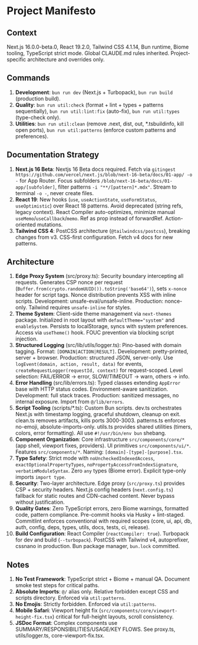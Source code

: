 # Project Manifesto

## Context

Next.js 16.0.0-beta.0, React 19.2.0, Tailwind CSS 4.1.14, Bun runtime, Biome tooling, TypeScript strict mode.
Global CLAUDE.md rules inherited. Project-specific architecture and overrides only.

## Commands

1. **Development**: `bun run dev` (Next.js + Turbopack), `bun run build` (production build).
2. **Quality**: `bun run util:check` (format + lint + types + patterns sequentially), `bun run util:lint:fix` (auto-fix), `bun run util:types` (type-check only).
3. **Utilities**: `bun run util:clean` (remove .next, dist, out, \*.tsbuildinfo, kill open ports), `bun run util:patterns` (enforce custom patterns and preferences).

## Documentation Strategy

1. **Next.js 16 Beta**: Nextjs 16 Beta docs required. Fetch via `gitingest https://github.com/vercel/next.js/blob/next-16-beta/docs/01-app/ -o -` for App Router. Focus subfolders `/blob/next-16-beta/docs/01-app/[subfolder]`, filter patterns `-i "**/[pattern]*.mdx"`. Stream to terminal `-o -`, never create files.
2. **React 19**: New hooks (`use`, `useActionState`, `useFormStatus`, `useOptimistic`) over React 18 patterns. Avoid deprecated (string refs, legacy context). React Compiler auto-optimizes, minimize manual `useMemo`/`useCallback`/`memo`. Ref as prop instead of forwardRef. Action-oriented mutations.
3. **Tailwind CSS 4**: PostCSS architecture (`@tailwindcss/postcss`), breaking changes from v3. CSS-first configuration. Fetch v4 docs for new patterns.

## Architecture

1. **Edge Proxy System** (src/proxy.ts): Security boundary intercepting all requests. Generates CSP nonce per request (`Buffer.from(crypto.randomUUID()).toString('base64')`), sets `x-nonce` header for script tags. Nonce distribution prevents XSS with inline scripts. Development: unsafe-eval/unsafe-inline. Production: nonce-only. Tailwind requires `unsafe-inline` for styles.
2. **Theme System**: Client-side theme management via `next-themes` package. Initialized in root layout with `defaultTheme="system"` and `enableSystem`. Persists to localStorage, syncs with system preferences. Access via `useTheme()` hook. FOUC prevention via blocking script injection.
3. **Structured Logging** (src/lib/utils/logger.ts): Pino-based with domain tagging. Format: `[DOMAIN|ACTION|RESULT]`. Development: pretty-printed, server + browser. Production: structured JSON, server-only. Use `logEvent(domain, action, result, data)` for events, `createRequestLogger(requestId, context)` for request-scoped. Level selection: FAIL/ERROR → error, SLOW/TIMEOUT → warn, others → info.
4. **Error Handling** (src/lib/errors.ts): Typed classes extending `AppError` base with HTTP status codes. Environment-aware sanitization. Development: full stack traces. Production: sanitized messages, no internal exposure. Import from `@/lib/errors`.
5. **Script Tooling** (scripts/\*.ts): Custom Bun scripts. dev.ts orchestrates Next.js with timestamp logging, graceful shutdown, cleanup on exit. clean.ts removes artifacts, kills ports 3000-3003. patterns.ts enforces no-emoji, absolute-imports-only. utils.ts provides shared utilities (timers, colors, error formatting). All use `#!/usr/bin/env bun` shebang.
6. **Component Organization**: Core infrastructure `src/components/core/*` (app shell, viewport fixes, providers). UI primitives `src/components/ui/*`. Features `src/components/*`. Naming: `[domain]-[type]-[purpose].tsx`.
7. **Type Safety**: Strict mode with `noUncheckedIndexedAccess`, `exactOptionalPropertyTypes`, `noPropertyAccessFromIndexSignature`, `verbatimModuleSyntax`. Zero `any` types (Biome error). Explicit type-only imports `import type`.
8. **Security**: Two-layer architecture. Edge proxy (`src/proxy.ts`) provides CSP + security headers. Next.js config headers (`next.config.ts`) fallback for static routes and CDN-cached content. Never bypass without justification.
9. **Quality Gates**: Zero TypeScript errors, zero Biome warnings, formatted code, pattern compliance. Pre-commit hooks via Husky + lint-staged. Commitlint enforces conventional with required scopes (core, ui, api, db, auth, config, deps, types, utils, docs, tests, ci, release).
10. **Build Configuration**: React Compiler (`reactCompiler: true`). Turbopack for dev and build (`--turbopack`). PostCSS with Tailwind v4, autoprefixer, cssnano in production. Bun package manager, `bun.lock` committed.

## Notes

1. **No Test Framework**: TypeScript strict + Biome + manual QA. Document smoke test steps for critical paths.
2. **Absolute Imports**: `@/` alias only. Relative forbidden except CSS and scripts directory. Enforced via `util:patterns`.
3. **No Emojis**: Strictly forbidden. Enforced via `util:patterns`.
4. **Mobile Safari**: Viewport height fix (`src/components/core/viewport-height-fix.tsx`) critical for full-height layouts, scroll consistency.
5. **JSDoc Format**: Complex components use SUMMARY/RESPONSIBILITIES/USAGE/KEY FLOWS. See proxy.ts, utils/logger.ts, core-viewport-fix.tsx.
